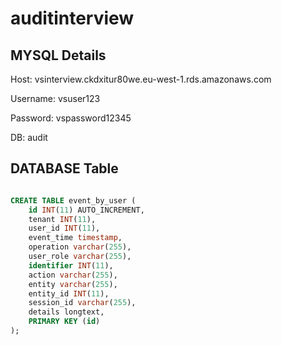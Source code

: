 # auditinterview

## MYSQL Details

Host: vsinterview.ckdxitur80we.eu-west-1.rds.amazonaws.com

Username: vsuser123

Password: vspassword12345

DB: audit


## DATABASE Table

```SQL

CREATE TABLE event_by_user (
	id INT(11) AUTO_INCREMENT,
    tenant INT(11),
    user_id INT(11),
    event_time timestamp,
    operation varchar(255),
    user_role varchar(255),
    identifier INT(11),
    action varchar(255),
    entity varchar(255),
    entity_id INT(11),
    session_id varchar(255),
    details longtext,
    PRIMARY KEY (id)
);

```
